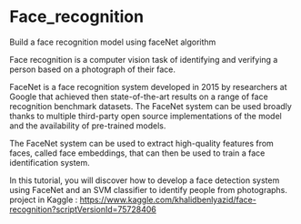 # Face_recognition
Build a face recognition model using faceNet  algorithm

Face recognition is a computer vision task of identifying and verifying a person based on a photograph of their face.

FaceNet is a face recognition system developed in 2015 by researchers at Google that achieved then state-of-the-art results on a range of face recognition benchmark datasets. The FaceNet system can be used broadly thanks to multiple third-party open source implementations of the model and the availability of pre-trained models.

The FaceNet system can be used to extract high-quality features from faces, called face embeddings, that can then be used to train a face identification system.

In this tutorial, you will discover how to develop a face detection system using FaceNet and an SVM classifier to identify people from photographs.
project in Kaggle : https://www.kaggle.com/khalidbenlyazid/face-recognition?scriptVersionId=75728406
